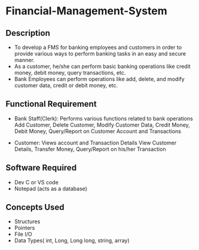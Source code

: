 # Financial-Management-System
## Description
- To develop a FMS for banking employees and customers  in order to provide various ways to perform banking tasks in an easy and secure manner. 
- As a customer, he/she can perform basic banking operations like credit money, debit money, query transactions, etc.
- Bank Employees can perform operations like add, delete, and modify customer data, credit or debit money, etc.

## Functional Requirement
- Bank Staff(Clerk): Performs various functions related to bank operations
    Add Customer, Delete Customer, Modify Customer Data, Credit Money, Debit Money, Query/Report on Customer Account and Transactions
  
- Customer:  Views account and Transaction Details
    View Customer Details, Transfer Money, Query/Report on his/her Transaction

## Software Required
- Dev C or VS code
- Notepad (acts as a database)

## Concepts Used
- Structures
- Pointers
- File I/O
- Data Types( int, Long, Long long, string, array)

